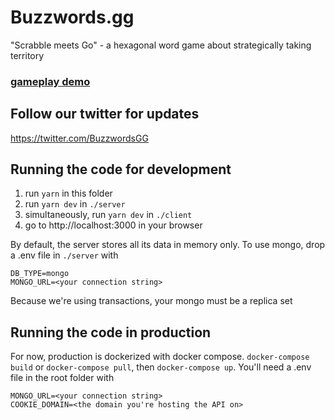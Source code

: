 # Buzzwords.gg

"Scrabble meets Go" - a hexagonal word game about strategically taking territory

### [gameplay demo](https://twitter.com/BuzzwordsGG/status/1476286068898996225?s=20)

## Follow our twitter for updates

https://twitter.com/BuzzwordsGG


## Running the code for development

1. run `yarn` in this folder
2. run `yarn dev` in `./server`
3. simultaneously, run `yarn dev` in `./client`
4. go to http://localhost:3000 in your browser

By default, the server stores all its data in memory only. To use mongo, drop a .env file in `./server` with 
```
DB_TYPE=mongo
MONGO_URL=<your connection string>
```

Because we're using transactions, your mongo must be a replica set


## Running the code in production

For now, production is dockerized with docker compose. `docker-compose build` or `docker-compose pull`, then `docker-compose up`.
You'll need a .env file in the root folder with 
```
MONGO_URL=<your connection string>
COOKIE_DOMAIN=<the domain you're hosting the API on>
```
